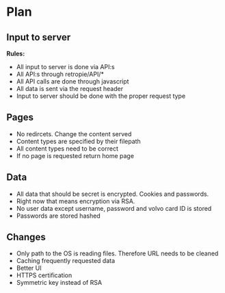 # Plan

## Input to server

**Rules:**

-   All input to server is done via API:s
-   All API:s through retropie/API/\*
-   All API calls are done through javascript
-   All data is sent via the request header
-   Input to server should be done with the proper request type

## Pages

-   No redircets. Change the content served
-   Content types are specified by their filepath
-   All content types need to be correct
-   If no page is requested return home page

## Data

-   All data that should be secret is encrypted. Cookies and passwords.
-   Right now that means encryption via RSA.
-   No user data except username, password and volvo card ID is stored
-   Passwords are stored hashed

## Changes

-   Only path to the OS is reading files. Therefore URL needs to be cleaned
-   Caching frequently requested data
-   Better UI
-   HTTPS certification
-   Symmetric key instead of RSA
